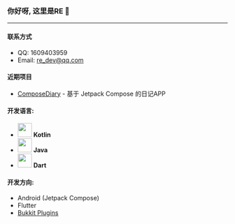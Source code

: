 ### 你好呀, 这里是RE 👋
___

#### 联系方式
* QQ: 1609403959
* Email: re_dev@qq.com

#### 近期项目
* [ComposeDiary](https://github.com/jiangdashao/ComposeDiary) - 基于 Jetpack Compose 的日记APP

#### 开发语言: 
* <img src="https://upload.wikimedia.org/wikipedia/commons/0/06/Kotlin_Icon.svg" width="32"/> **Kotlin**  
* <img src="https://logoeps.com/wp-content/uploads/2013/03/java-eps-vector-logo.png" width="32"/>  **Java**
* <img src="https://dart.dev/assets/shared/dart/logo+text/horizontal/white-e71fb382ad5229792cc704b3ee7a88f8013e986d6e34f0956d89c453b454d0a5.svg" width="32"/>  **Dart**

#### 开发方向:
* Android (Jetpack Compose)
* Flutter
* [Bukkit Plugins](https://spigotmc.org)
